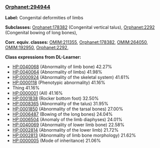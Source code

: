 
### [Orphanet:294944](http://www.orpha.net/ORDO/Orphanet_294944)
**Label:** Congenital deformities of limbs

**Subclasses:** [Orphanet:178382](http://www.orpha.net/ORDO/Orphanet_178382) (Congenital vertical talus), [Orphanet:2292](http://www.orpha.net/ORDO/Orphanet_2292) (Congenital bowing of long bones), 

**Corr. equiv. classes:** [OMIM:211355](http://purl.obolibrary.org/obo/OMIM_211355), [Orphanet:178382](http://www.orpha.net/ORDO/Orphanet_178382), [OMIM:264050](http://purl.obolibrary.org/obo/OMIM_264050), [OMIM:192950](http://purl.obolibrary.org/obo/OMIM_192950), [Orphanet:2292](http://www.orpha.net/ORDO/Orphanet_2292), 

**Class expressions from DL-Learner:**

- [HP:0040068](http://purl.obolibrary.org/obo/HP_0040068) (Abnormality of limb bone) 42.27%
- [HP:0040064](http://purl.obolibrary.org/obo/HP_0040064) (Abnormality of limbs) 41.98%
- [HP:0000924](http://purl.obolibrary.org/obo/HP_0000924) (Abnormality of the skeletal system) 41.61%
- [HP:0000118](http://purl.obolibrary.org/obo/HP_0000118) (Phenotypic abnormality) 41.16%
- Thing 41.16%
- [HP:0000001](http://purl.obolibrary.org/obo/HP_0000001) (All) 41.16%
- [HP:0001838](http://purl.obolibrary.org/obo/HP_0001838) (Rocker bottom foot) 32.50%
- [HP:0008365](http://purl.obolibrary.org/obo/HP_0008365) (Abnormality of the talus) 31.95%
- [HP:0001850](http://purl.obolibrary.org/obo/HP_0001850) (Abnormality of the tarsal bones) 27.00%
- [HP:0006487](http://purl.obolibrary.org/obo/HP_0006487) (Bowing of the long bones) 24.04%
- [HP:0006504](http://purl.obolibrary.org/obo/HP_0006504) (Anomaly of the limb diaphyses) 24.01%
- [HP:0040069](http://purl.obolibrary.org/obo/HP_0040069) (Abnormality of lower limb bone) 22.58%
- [HP:0002814](http://purl.obolibrary.org/obo/HP_0002814) (Abnormality of the lower limb) 21.72%
- [HP:0002813](http://purl.obolibrary.org/obo/HP_0002813) (Abnormality of limb bone morphology) 21.62%
- [HP:0000005](http://purl.obolibrary.org/obo/HP_0000005) (Mode of inheritance) 21.06%


